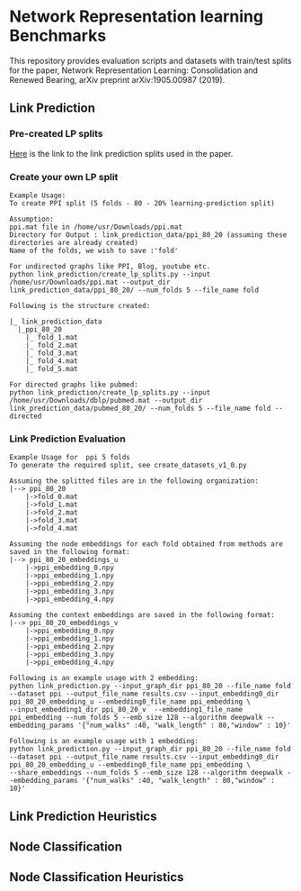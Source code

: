 # Network Representation learning Benchmarks

This repository provides evaluation scripts and datasets with train/test splits for the paper, Network Representation Learning: Consolidation and Renewed Bearing, arXiv preprint arXiv:1905.00987 (2019).

## Link Prediction

### Pre-created LP splits
[Here](https://pip.pypa.io/en/stable/) is the link to the link prediction splits used in the paper.

### Create your own LP split
```
Example Usage:
To create PPI split (5 folds - 80 - 20% learning-prediction split)

Assumption:
ppi.mat file in /home/usr/Downloads/ppi.mat
Directory for Output : link_prediction_data/ppi_80_20 (assuming these directories are already created)
Name of the folds, we wish to save :'fold'

For undirected graphs like PPI, Blog, youtube etc.
python link_prediction/create_lp_splits.py --input /home/usr/Downloads/ppi.mat --output_dir link_prediction_data/ppi_80_20/ --num_folds 5 --file_name fold

Following is the structure created:

|_ link_prediction_data
  |_ppi_80_20
    |_ fold_1.mat
    |_ fold_2.mat
    |_ fold_3.mat
    |_ fold_4.mat
    |_ fold_5.mat

For directed graphs like pubmed:
python link_prediction/create_lp_splits.py --input /home/usr/Downloads/dblp/pubmed.mat --output_dir link_prediction_data/pubmed_80_20/ --num_folds 5 --file_name fold --directed
```
### Link Prediction Evaluation
```
Example Usage for  ppi 5 folds
To generate the required split, see create_datasets_v1_0.py

Assuming the splitted files are in the following organization:
|--> ppi_80_20
    |->fold_0.mat
    |->fold_1.mat
    |->fold_2.mat
    |->fold_3.mat
    |->fold_4.mat

Assuming the node embeddings for each fold obtained from methods are saved in the following format:
|--> ppi_80_20_embeddings_u
    |->ppi_embedding_0.npy
    |->ppi_embedding_1.npy
    |->ppi_embedding_2.npy
    |->ppi_embedding_3.npy
    |->ppi_embedding_4.npy

Assuming the context embeddings are saved in the following format:
|--> ppi_80_20_embeddings_v
    |->ppi_embedding_0.npy
    |->ppi_embedding_1.npy
    |->ppi_embedding_2.npy
    |->ppi_embedding_3.npy
    |->ppi_embedding_4.npy

Following is an example usage with 2 embedding:
python link_prediction.py --input_graph_dir ppi_80_20 --file_name fold --dataset ppi --output_file_name results.csv --input_embedding0_dir ppi_80_20_embedding_u --embedding0_file_name ppi_embedding \
--input_embedding1_dir ppi_80_20_v  --embedding1_file_name ppi_embedding --num_folds 5 --emb_size 128 --algorithm deepwalk --embedding_params '{"num_walks" :40, "walk_length" : 80,"window" : 10}' 

Following is an example usage with 1 embedding:
python link_prediction.py --input_graph_dir ppi_80_20 --file_name fold --dataset ppi --output_file_name results.csv --input_embedding0_dir ppi_80_20_embedding_u --embedding0_file_name ppi_embedding \
--share_embeddings --num_folds 5 --emb_size 128 --algorithm deepwalk --embedding_params '{"num_walks" :40, "walk_length" : 80,"window" : 10}'   
```

## Link Prediction Heuristics

## Node Classification

## Node Classification Heuristics

